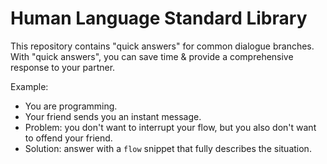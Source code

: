 # Human Language Standard Library

This repository contains "quick answers" for common dialogue branches. With "quick answers", you can save time & provide a comprehensive response to your partner.

Example:
* You are programming.
* Your friend sends you an instant message.
* Problem: you don't want to interrupt your flow, but you also don't want to offend your friend.
* Solution: answer with a `flow` snippet that fully describes the situation.
